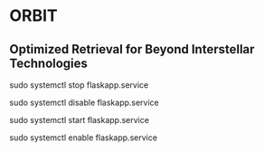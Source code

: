 # ORBIT
## Optimized Retrieval for Beyond Interstellar Technologies 

sudo systemctl stop flaskapp.service

sudo systemctl disable flaskapp.service

sudo systemctl start flaskapp.service

sudo systemctl enable flaskapp.service
